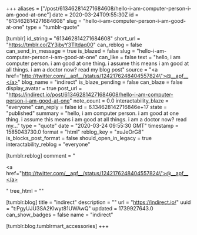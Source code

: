 +++
aliases = ["/post/613462814271684608/hello-i-am-computer-person-i-am-good-at-one"]
date = 2020-03-24T09:55:30Z
id = "613462814271684608"
slug = "hello-i-am-computer-person-i-am-good-at-one"
type = "tumblr-quote"

[tumblr]
id_string = "613462814271684608"
short_url = "https://tmblr.co/ZY3jbyY3TItdaq00"
can_reblog = false
can_send_in_message = true
is_blazed = false
slug = "hello-i-am-computer-person-i-am-good-at-one"
can_like = false
text = "hello, i am computer person. i am good at one thing. i assume this means i am good at all things. i am a doctor now? read my blog post"
source = "<a href=\"http://twitter.com/__apf__/status/1242176248404557824\">@__apf__</a>"
blog_name = "indirect"
is_blaze_pending = false
can_blaze = false
display_avatar = true
post_url = "https://indirect.io/post/613462814271684608/hello-i-am-computer-person-i-am-good-at-one"
note_count = 0.0
interactability_blaze = "everyone"
can_reply = false
id = 6.134628142716846e+17
state = "published"
summary = "hello, i am computer person. i am good at one thing. i assume this means i am good at all things. i am a doctor now? read my..."
type = "quote"
date = "2020-03-24 09:55:30 GMT"
timestamp = 1585043730.0
format = "html"
reblog_key = "xuJeOrG8"
is_blocks_post_format = false
should_open_in_legacy = true
interactability_reblog = "everyone"

[tumblr.reblog]
comment = "<p><a href=\"http://twitter.com/__apf__/status/1242176248404557824\">@__apf__</a></p>"
tree_html = ""

[tumblr.blog]
title = "indirect"
description = ""
url = "https://indirect.io/"
uuid = "t:PgyUJU3SA2Klwyt81UWAwQ"
updated = 1739927643.0
can_show_badges = false
name = "indirect"

[tumblr.blog.tumblrmart_accessories]
+++
